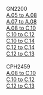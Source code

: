 GN2200
<br>[A.05 to A.08](https://android.googleapis.com/packages/ota-api/package/7c03412131629ed3f7a263643bc0f09756560236.zip)
<br>[A.07 to A.08](https://android.googleapis.com/packages/ota-api/package/553926f53f74b69b930f33683f9f37f8f61952f7.zip)
<br>[A.08 to C.10](https://android.googleapis.com/packages/ota-api/package/551a9697737e4658bcca45515dab70c9df1b9e21.zip)
<br>[C.10 to C.12](https://android.googleapis.com/packages/ota-api/package/c2f51e214094eafc5482703b80aad4225583b937.zip)
<br>[C.10 to C.14](https://android.googleapis.com/packages/ota-api/package/dcfa6ee06760b2cf4f759081bea95f44d588cc69.zip)
<br>[C.12 to C.14](https://android.googleapis.com/packages/ota-api/package/f3e9c65836059dee5bad108453155f7190cb73b9.zip)
<br>[C.12 to C.13](https://android.googleapis.com/packages/ota-api/package/a0a1e2c3ec957c4767422ee72707952614f45287.zip)
<br><br>CPH2459
<br>[A.08 to C.10](https://android.googleapis.com/packages/ota-api/package/53dc26b45c12d65e6a356a19580dbeddce3919a6.zip)
<br>[C.10 to C.12](https://android.googleapis.com/packages/ota-api/package/098417a42ffe600ecd57102c0a2614331d9aeda1.zip)
<br>[C.12 to C.13](https://android.googleapis.com/packages/ota-api/package/ea592f691a73d53a36574748c9af2b7911b7894a.zip)
